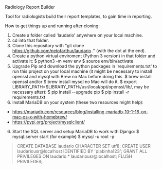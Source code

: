 Radiology Report Builder

Tool for radiologists build their report templates, to gain time in reporting.

How to get things up and running after cloning:

1. Create a folder called 'laudario' anywhere on your local machine.
2. cd into that folder.
3. Clone this repository with "git clone https://github.com/netofarthur/laudario ." (with the dot at the end).
3. Create a python virtual enviroment (Python 3 version) in that folder and activate it:
  $ python3 -m venv env
  $ source env/bin/activate
4. Upgrade Pip and download the python packages in 'requirements.txt' to run this project on your local machine (it
might be necessary to install openssl and mysql with Brew no Mac before doing this. $ brew install openssl and/or $ brew install mysql no Mac will do it. $ export LIBRARY_PATH=$LIBRARY_PATH:/usr/local/opt/openssl/lib/, may be necessary after):
  $ pip install --upgrade pip
  $ pip install -r requirements.txt
5. Install MariaDB on your system (these two resources might help):
 - https://mariadb.com/resources/blog/installing-mariadb-10-1-16-on-mac-os-x-with-homebrew/
 - https://pypi.org/project/mysqlclient/
6. Start the SQL server and setup MariaDB to work with Django:
  $ mysql.server start (for example)
  $ mysql -u root -p
  > CREATE DATABASE laudario CHARACTER SET utf8;
  > CREATE USER laudariousr@localhost IDENTIFIED BY 'piabinha123';
  > GRANT ALL PRIVILEGES ON laudario.* laudariousr@localhost;
  > FLUSH PRIVILEGES;  


